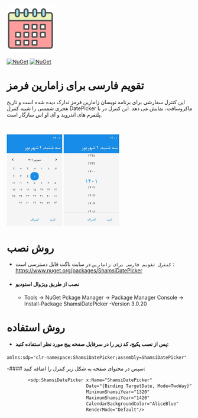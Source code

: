 ﻿<img src="ShamsiDatePicker\Resources\Images\ShamsiDatePickerIcon.png?raw=true" width="128">

[![NuGet](https://img.shields.io/nuget/v/ShamsiDatePicker.svg)](https://www.nuget.org/packages/ShamsiDatePicker/) 
[![NuGet](https://img.shields.io/nuget/dt/ShamsiDatePicker.svg)](https://www.nuget.org/packages/ShamsiDatePicker/)

# تقویم فارسی برای زامارین فرمز
این کنترل سفارشی برای برنامه نویسان زامارین فرمز تدارک دیده شده است و تاریخ هجری شمسی را شبیه کنترل DatePicker ماکروسافت، نمایش می دهد.
این کنترل در با پلتفرم های اندروید و آی او اس سازگار است.

<br/>
<p float="right">
<img alt="ShamsiDatePicker calendar page" src="ShamsiDatePicker\Resources\Images\sdp1.jpg?raw=true" width="150" />
<img alt="ShamsiDatePicker year page" src="ShamsiDatePicker\Resources\Images\sdp2.jpg?raw=true" width="150" />
</p>

# روش نصب
- `کنترل تقویم فارسی برای زامارین` در سایت ناگت قابل دسترسی است : https://www.nuget.org/packages/ShamsiDatePicker
- #### نصب از طریق ویژوال استودیو
	- Tools -> NuGet Pckage Manager -> Package Manager Console -> Install-Package ShamsiDatePicker -Version 3.0.20

# روش استفاده
- #### پس از نصب پکیج، کد زیر را در سرفایل صفحه پیج مورد نظر استفاده کنید: 
```xaml
xmlns:sdp="clr-namespace:ShamsiDatePicker;assembly=ShamsiDatePicker" 
```

-#### سپس در محتوای صفحه به شکل زیر کنترل را اضافه کنید:
```xaml
        <sdp:ShamsiDatePicker x:Name="ShamsiDatePicker"
                              Date="{Binding TargetDate, Mode=TwoWay}"
                              MinimumShamsiYear="1320"
                              MaximumShamsiYear="1420"
                              CalendarBackgroundColor="AliceBlue"
                              RenderMode="Default"/>
```